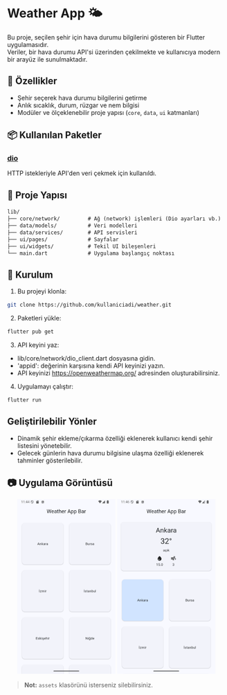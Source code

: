 # Weather App 🌤️

Bu proje, seçilen şehir için hava durumu bilgilerini gösteren bir Flutter uygulamasıdır.  
Veriler, bir hava durumu API'si üzerinden çekilmekte ve kullanıcıya modern bir arayüz ile sunulmaktadır.

## 📌 Özellikler
- Şehir seçerek hava durumu bilgilerini getirme
- Anlık sıcaklık, durum, rüzgar ve nem bilgisi
- Modüler ve ölçeklenebilir proje yapısı (`core`, `data`, `ui` katmanları)

## 📦 Kullanılan Paketler

### [dio](https://pub.dev/packages/dio)
HTTP istekleriyle API'den veri çekmek için kullanıldı.

## 📂 Proje Yapısı
```
lib/
├── core/network/         # Ağ (network) işlemleri (Dio ayarları vb.)
├── data/models/          # Veri modelleri
├── data/services/        # API servisleri
├── ui/pages/             # Sayfalar
├── ui/widgets/           # Tekil UI bileşenleri
└── main.dart             # Uygulama başlangıç noktası

````

## 🚀 Kurulum
1. Bu projeyi klonla:
```bash
git clone https://github.com/kullaniciadi/weather.git
````

2. Paketleri yükle:

```bash
flutter pub get
```

3. API keyini yaz:

- lib/core/network/dio_client.dart dosyasına gidin.
- 'appid': değerinin karşısına kendi API keyinizi yazın.
- API keyinizi https://openweathermap.org/ adresinden oluşturabilirsiniz.

4. Uygulamayı çalıştır:

```bash
flutter run
```

## Geliştirilebilir Yönler
 - Dinamik şehir ekleme/çıkarma özelliği eklenerek kullanıcı kendi şehir listesini yönetebilir.
 - Gelecek günlerin hava durumu bilgisine ulaşma özelliği eklenerek tahminler gösterilebilir.

## 📷 Uygulama Görüntüsü
<p align="center">
  <img src="assets/images/1.png" alt="Ekran Görüntüsü 1" width="45%"/>
  <img src="assets/images/2.png" alt="Ekran Görüntüsü 2" width="45%"/>
</p>

> **Not:** `assets` klasörünü isterseniz silebilirsiniz.
